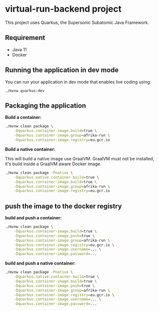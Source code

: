 # virtual-run-backend project

This project uses Quarkus, the Supersonic Subatomic Java Framework.

## 

## Requirement

-   Java 11
-   Docker

## Running the application in dev mode

You can run your application in dev mode that enables live coding using:
```
./mvnw quarkus:dev
```

## Packaging the application

**Build a container:**
```bash
./mvnw clean package \
    -Dquarkus.container-image.build=true \
    -Dquarkus.container-image.group=afrika-run \
    -Dquarkus.container-image.registry=eu.gcr.io
```

**Build a native container:**

This will build a native image use GraalVM. 
GraalVM must not be installed, it's build inside a GraalVM aware Docker image.
```bash
./mvnw clean package -Pnative \
    -Dquarkus.native.container-build=true \
    -Dquarkus.container-image.build=true \
    -Dquarkus.container-image.group=afrika-run \
    -Dquarkus.container-image.registry=eu.gcr.io
```

## push the image to the docker registry

**build and push a container:**
```bash
./mvnw clean package \
    -Dquarkus.container-image.build=true \
    -Dquarkus.container-image.push=true \
    -Dquarkus.container-image.group=afrika-run \
    -Dquarkus.container-image.registry=eu.gcr.io \
    -Dquarkus.container-image.username=... \
    -Dquarkus.container-image.password=... 
```

**build and push a native container:**
```bash
./mvnw clean package -Pnative \
    -Dquarkus.native.container-build=true \
    -Dquarkus.container-image.build=true \
    -Dquarkus.container-image.push=true \
    -Dquarkus.container-image.group=afrika-run \
    -Dquarkus.container-image.registry=eu.gcr.io \
    -Dquarkus.container-image.username=... \
    -Dquarkus.container-image.password=...
```
